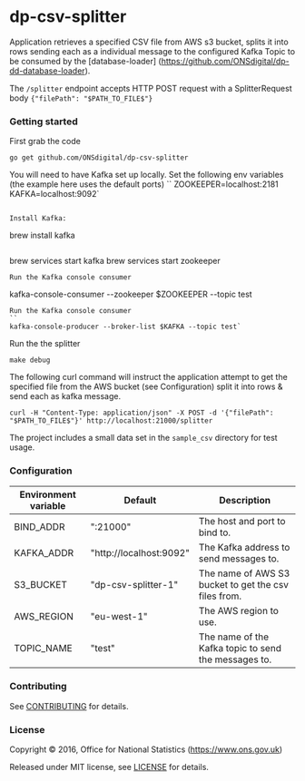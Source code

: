 dp-csv-splitter
================

Application retrieves a specified CSV file from AWS s3 bucket, splits it into rows sending each as a individual message
to the configured Kafka Topic to be consumed by the [database-loader]
(https://github.com/ONSdigital/dp-dd-database-loader).

The ```/splitter``` endpoint accepts HTTP POST request with a SplitterRequest body ```{"filePath": "$PATH_TO_FILE$"}```

### Getting started

First grab the code

`go get github.com/ONSdigital/dp-csv-splitter`

You will need to have Kafka set up locally. Set the following env variables (the example here uses the default ports)
``
ZOOKEEPER=localhost:2181
KAFKA=localhost:9092`
```

Install Kafka:
```
brew install kafka
```
```
brew services start kafka
brew services start zookeeper
```
Run the Kafka console consumer
```
kafka-console-consumer --zookeeper $ZOOKEEPER --topic test
```
Run the Kafka console consumer
``
kafka-console-producer --broker-list $KAFKA --topic test`
```

Run the the splitter
```
make debug
```

The following curl command will instruct the application attempt to get the specified file from the AWS bucket
(see Configuration) split it into rows & send each as kafka message.
```
curl -H "Content-Type: application/json" -X POST -d '{"filePath": "$PATH_TO_FILE$"}' http://localhost:21000/splitter
```

The project includes a small data set in the `sample_csv` directory for test usage.

### Configuration

| Environment variable | Default                 | Description
| -------------------- | ----------------------- | ----------------------------------------------------
| BIND_ADDR            | ":21000"                | The host and port to bind to.
| KAFKA_ADDR           | "http://localhost:9092" | The Kafka address to send messages to.
| S3_BUCKET            | "dp-csv-splitter-1"     | The name of AWS S3 bucket to get the csv files from.
| AWS_REGION           | "eu-west-1"             | The AWS region to use.
| TOPIC_NAME           | "test"                  | The name of the Kafka topic to send the messages to.

### Contributing

See [CONTRIBUTING](CONTRIBUTING.md) for details.

### License

Copyright ©‎ 2016, Office for National Statistics (https://www.ons.gov.uk)

Released under MIT license, see [LICENSE](LICENSE.md) for details.

